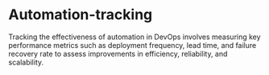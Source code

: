 # Automation-tracking
Tracking the effectiveness of automation in DevOps involves measuring key performance metrics such as deployment frequency, lead time, and failure recovery rate to assess improvements in efficiency, reliability, and scalability. 
